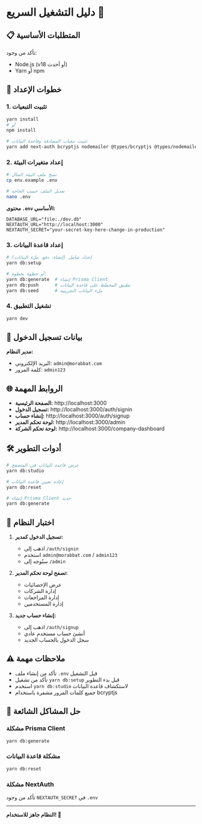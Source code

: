 # دليل التشغيل السريع 🚀

## 📋 المتطلبات الأساسية

تأكد من وجود:
- Node.js (v18 أو أحدث)
- Yarn أو npm

## 🔧 خطوات الإعداد

### 1. تثبيت التبعيات
```bash
yarn install
# أو
npm install

# تثبيت تبعيات المصادقة وقاعدة البيانات
yarn add next-auth bcryptjs nodemailer @types/bcryptjs @types/nodemailer
```

### 2. إعداد متغيرات البيئة
```bash
# نسخ ملف البيئة المثال
cp env.example .env

# تعديل الملف حسب الحاجة
nano .env
```

**محتوى `.env` الأساسي:**
```env
DATABASE_URL="file:./dev.db"
NEXTAUTH_URL="http://localhost:3000"
NEXTAUTH_SECRET="your-secret-key-here-change-in-production"
```

### 3. إعداد قاعدة البيانات
```bash
# إعداد شامل (إنشاء، دفع، ملء البيانات)
yarn db:setup

# أو خطوة بخطوة:
yarn db:generate  # إنشاء Prisma Client
yarn db:push      # تطبيق المخطط على قاعدة البيانات
yarn db:seed      # ملء البيانات التجريبية
```

### 4. تشغيل التطبيق
```bash
yarn dev
```

## 🔑 بيانات تسجيل الدخول

**مدير النظام:**
- البريد الإلكتروني: `admin@morabbat.com`
- كلمة المرور: `admin123`

## 🌐 الروابط المهمة

- **الصفحة الرئيسية:** http://localhost:3000
- **تسجيل الدخول:** http://localhost:3000/auth/signin
- **إنشاء حساب:** http://localhost:3000/auth/signup
- **لوحة تحكم المدير:** http://localhost:3000/admin
- **لوحة تحكم الشركة:** http://localhost:3000/company-dashboard

## 🛠️ أدوات التطوير

```bash
# عرض قاعدة البيانات في المتصفح
yarn db:studio

# إعادة تعيين قاعدة البيانات
yarn db:reset

# إنشاء Prisma Client جديد
yarn db:generate
```

## 🎯 اختبار النظام

1. **تسجيل الدخول كمدير:**
   - اذهب إلى `/auth/signin`
   - استخدم `admin@morabbat.com` / `admin123`
   - ستُوجه إلى `/admin`

2. **تصفح لوحة تحكم المدير:**
   - عرض الإحصائيات
   - إدارة الشركات
   - إدارة المراجعات
   - إدارة المستخدمين

3. **إنشاء حساب جديد:**
   - اذهب إلى `/auth/signup`
   - أنشئ حساب مستخدم عادي
   - سجل الدخول بالحساب الجديد

## ⚠️ ملاحظات مهمة

- تأكد من إنشاء ملف `.env` قبل التشغيل
- تأكد من تشغيل `yarn db:setup` قبل بدء التطوير
- استخدم `yarn db:studio` لاستكشاف قاعدة البيانات
- جميع كلمات المرور مشفرة باستخدام bcryptjs

## 🚨 حل المشاكل الشائعة

### مشكلة Prisma Client
```bash
yarn db:generate
```

### مشكلة قاعدة البيانات
```bash
yarn db:reset
```

### مشكلة NextAuth
تأكد من وجود `NEXTAUTH_SECRET` في `.env`

---

**النظام جاهز للاستخدام! 🎉**

